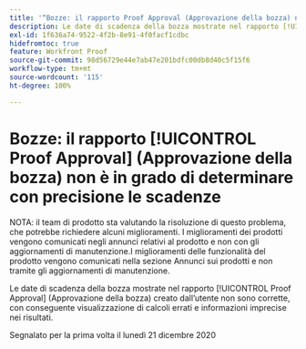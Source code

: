 ```yaml
---
title: '“Bozze: il rapporto Proof Approval (Approvazione della bozza) non è in grado di determinare con precisione le scadenze”'
description: Le date di scadenza della bozza mostrate nel rapporto [!UICONTROL Proof Approval] (Approvazione della bozza) creato dall’utente non sono corrette, con conseguente visualizzazione di calcoli errati e informazioni imprecise nei risultati.
exl-id: 1f636a74-9522-4f2b-8e91-4f0facf1cdbc
hidefromtoc: true
feature: Workfront Proof
source-git-commit: 98d56729e44e7ab47e201bdfc00db8d40c5f15f6
workflow-type: tm+mt
source-wordcount: '115'
ht-degree: 100%

---
```


# Bozze: il rapporto [!UICONTROL Proof Approval] (Approvazione della bozza) non è in grado di determinare con precisione le scadenze

<!--Converted to story-->

NOTA: il team di prodotto sta valutando la risoluzione di questo problema, che potrebbe richiedere alcuni miglioramenti. I miglioramenti dei prodotti vengono comunicati negli annunci relativi al prodotto e non con gli aggiornamenti di manutenzione.I miglioramenti delle funzionalità del prodotto vengono comunicati nella sezione Annunci sui prodotti e non tramite gli aggiornamenti di manutenzione.

Le date di scadenza della bozza mostrate nel rapporto [!UICONTROL Proof Approval] (Approvazione della bozza) creato dall’utente non sono corrette, con conseguente visualizzazione di calcoli errati e informazioni imprecise nei risultati.

Segnalato per la prima volta il lunedì 21 dicembre 2020
